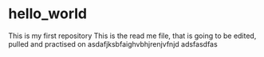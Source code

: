 # hello_world
This is my first repository
This is the read me file, that is going to be edited, pulled and practised on
asdafjksbfaighvbhjrenjvfnjd
adsfasdfas
